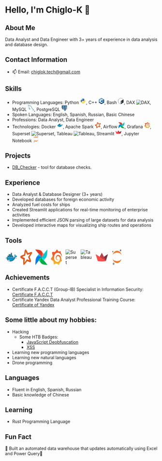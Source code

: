 # Hello, I'm Chiglo-K 👋

## About Me
Data Analyst and Data Engineer with 3+ years of experience in data analysis and database design.

## Contact Information
- 📫 Email: chiglok.tech@gmail.com

## Skills
- Programming Languages: Python <img src="https://raw.githubusercontent.com/devicons/devicon/master/icons/python/python-original.svg" alt="Python" width="20px">, C++ <img src="https://raw.githubusercontent.com/devicons/devicon/master/icons/cplusplus/cplusplus-original.svg" alt="C++" width="20px">, Bash <img src="https://raw.githubusercontent.com/devicons/devicon/master/icons/bash/bash-original.svg" alt="Bash" width="20px">, DAX <img src="https://logowik.com/content/uploads/images/dax7506.logowik.com.webp" alt="DAX" width="20px">, MySQL <img src="https://raw.githubusercontent.com/devicons/devicon/master/icons/mysql/mysql-original.svg" alt="MySQL" width="20px">, PostgreSQL <img src="https://raw.githubusercontent.com/devicons/devicon/master/icons/postgresql/postgresql-original.svg" alt="PostgreSQL" width="20px">
- Spoken Languages: English, Spanish, Russian, Basic Chinese
- Professions: Data Analyst, Data Engineer
- Technologies: Docker <img src="https://raw.githubusercontent.com/devicons/devicon/master/icons/docker/docker-original.svg" alt="Docker" width="20px">, Apache Spark <img src="https://raw.githubusercontent.com/devicons/devicon/master/icons/apachespark/apachespark-original.svg" alt="ApacheSpark" width="20px">, Airflow <img src="https://raw.githubusercontent.com/devicons/devicon/master/icons/apacheairflow/apacheairflow-original.svg" alt="Airflow" width="20px">, Grafana <img src="https://raw.githubusercontent.com/devicons/devicon/master/icons/grafana/grafana-original.svg" alt="Grafana" width="20px">, Superset <img src="https://encrypted-tbn0.gstatic.com/images?q=tbn:ANd9GcR3p-kGkr1Z77BI7eSTOMPwPA7WJuvxINEYUg&s" alt="Superset" width="20px">, Tableau <img src="https://encrypted-tbn0.gstatic.com/images?q=tbn:ANd9GcQr9CDjV9OYKhZgwM7vMHOWxilbZgaP_QAocw&s" alt="Tableau" width="20px">, Streamlit <img src="https://raw.githubusercontent.com/devicons/devicon/master/icons/streamlit/streamlit-original.svg" alt="Streamlit" width="20px">, Jupyter Notebook <img src="https://raw.githubusercontent.com/devicons/devicon/master/icons/jupyter/jupyter-original.svg" alt="Jupyter" width="20px">

## Projects
- [DB_Checker](https://github.com/chiglo-k/DB_Checker/tree/main) - tool for database checks.

## Experience
  - Data Analyst & Database Designer (3+ years)
  - Developed databases for foreign economic activity
  - Analyzed fuel costs for ships
  - Created Streamlit applications for real-time monitoring of enterprise activities
  - Implemented efficient JSON parsing of large datasets for data analysis
  - Developed interactive maps for visualizing ship routes and operations

## Tools
<div style="display: flex; flex-wrap: wrap; gap: 10px;">
  <img src="https://raw.githubusercontent.com/devicons/devicon/master/icons/docker/docker-original.svg" alt="Docker" width="40px">
  <img src="https://raw.githubusercontent.com/devicons/devicon/master/icons/apachespark/apachespark-original.svg" alt="ApacheSpark" width="40px">
  <img src="https://raw.githubusercontent.com/devicons/devicon/master/icons/apacheairflow/apacheairflow-original.svg" alt="Airflow" width="40px">
  <img src="https://raw.githubusercontent.com/devicons/devicon/master/icons/grafana/grafana-original.svg" alt="Grafana" width="40px">
  <img src="https://encrypted-tbn0.gstatic.com/images?q=tbn:ANd9GcR3p-kGkr1Z77BI7eSTOMPwPA7WJuvxINEYUg&s" alt="Superset" width="40px">
  <img src="https://encrypted-tbn0.gstatic.com/images?q=tbn:ANd9GcQr9CDjV9OYKhZgwM7vMHOWxilbZgaP_QAocw&s" alt="Tableau" width="40px">
  <img src="https://raw.githubusercontent.com/devicons/devicon/master/icons/streamlit/streamlit-original.svg" alt="Streamlit" width="40px">
  <img src="https://raw.githubusercontent.com/devicons/devicon/master/icons/jupyter/jupyter-original.svg" alt="Jupyter" width="40px">
</div>

## Achievements

- Certificate F.A.C.C.T (Group-IB) Specialist in Information Security: [Certificate F.A.C.C.T](https://drive.google.com/file/d/15EZCnlwkLAUlF_qKmlPuE84emaivkpvA/view?usp=sharing)
- Certificate Yandex Data Analyst Professional Training Course: [Certificate of Yandex](https://drive.google.com/file/d/1I6UAwpF_ZA3gSFuUnytxE4QNhvxnXQyM/view?usp=sharing)


## Some little about my hobbies:
- Hacking
  - Some HTB Badges:
    - [JavaScript Deobfuscation](https://academy.hackthebox.com/achievement/badge/76fdbaa0-277c-11ee-acfc-bea50ffe6cb4)
    - [XSS](https://academy.hackthebox.com/achievement/badge/2f64fd1e-60ef-11ee-aac4-bea50ffe6cb4)
- Learning new programming languages
- Learning new natural languages
- Drone programming

## Languages
- Fluent in English, Spanish, Russian
- Basic knowledge of Chinese

## Learning
- Rust Programming Language

## Fun Fact
🎉 Built an automated data warehouse that updates automatically using Excel and Power Query💪
